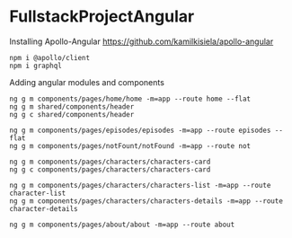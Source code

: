 # FullstackProjectAngular

Installing Apollo-Angular
https://github.com/kamilkisiela/apollo-angular
```
npm i @apollo/client
npm i graphql
```

Adding angular modules and components
```
ng g m components/pages/home/home -m=app --route home --flat
ng g m shared/components/header
ng g c shared/components/header

ng g m components/pages/episodes/episodes -m=app --route episodes --flat
ng g m components/pages/notFount/notFound -m=app --route not

ng g m components/pages/characters/characters-card
ng g c components/pages/characters/characters-card

ng g m components/pages/characters/characters-list -m=app --route character-list
ng g m components/pages/characters/characters-details -m=app --route character-details

ng g m components/pages/about/about -m=app --route about
```


